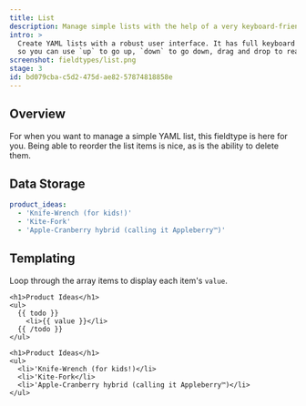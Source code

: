 ```yaml
---
title: List
description: Manage simple lists with the help of a very keyboard-friendly interface.
intro: >
  Create YAML lists with a robust user interface. It has full keyboard controls
  so you can use `up` to go up, `down` to go down, drag and drop to rearrange the order, and click an item to select it and begin editing.
screenshot: fieldtypes/list.png
stage: 3
id: bd079cba-c5d2-475d-ae82-57874818858e
---
```

## Overview

For when you want to manage a simple YAML list, this fieldtype is here for you. Being able to reorder the list items is nice, as is the ability to delete them.

## Data Storage

``` yaml
product_ideas:
  - 'Knife-Wrench (for kids!)'
  - 'Kite-Fork'
  - 'Apple-Cranberry hybrid (calling it Appleberry™)'
```

## Templating

Loop through the array items to display each item's `value`.

```
<h1>Product Ideas</h1>
<ul>
  {{ todo }}
    <li>{{ value }}</li>
  {{ /todo }}
</ul>
```

``` output
<h1>Product Ideas</h1>
<ul>
  <li>'Knife-Wrench (for kids!)</li>
  <li>'Kite-Fork</li>
  <li>'Apple-Cranberry hybrid (calling it Appleberry™)</li>
</ul>
```
